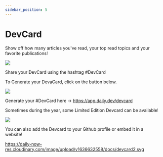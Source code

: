 ```yaml
---
sidebar_position: 5
---
```


# DevCard 

Show off how many articles you've read, your top read topics and your favorite publications!

![](https://daily-now-res.cloudinary.com/image/upload/v1635253800/docs/416-ab443bb23181aac9a2a98ebe623583d3b3e70dcf.jpg)


Share your DevCard using the hashtag #DevCard

To Generate your DevaCard, click on the button below.

![](https://daily-now-res.cloudinary.com/image/upload/v1636632360/docs/weeklygoal1.svg)


Generate your #DevCard here → https://app.daily.dev/devcard

Sometimes during the year, some Limited Edition Devcard can be available!

![](https://daily-now-res.cloudinary.com/image/upload/v1636632716/docs/devcard20.svg)

You can also add the Devcard to your Github profile or embed it in a website!

https://daily-now-res.cloudinary.com/image/upload/v1636632558/docs/devcard2.svg
